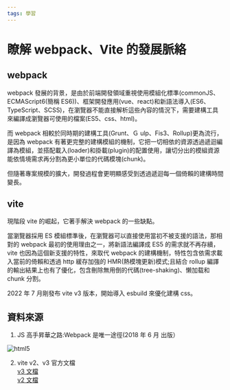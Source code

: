 ```yaml
---
tags: 學習
---
```


# 瞭解 webpack、Vite 的發展脈絡

## webpack

webpack 發展的背景，是由於前端開發領域重視使用模組化標準(commonJS、ECMAScript6(簡稱 ES6))、框架開發應用(vue、react)和新語法導入(ES6、TypeScript、SCSS)，在瀏覽器不能直接解析這些內容的情況下，需要建構工具來編譯成瀏覽器可使用的檔案(ES5、css、html)。

而 webpack 相較於同時期的建構工具(Grunt、Ｇ ulp、Fis3、Rollup)更為流行，是因為 webpack 有著更完整的建構模組的機制，它把一切相依的資源透過遞迴編譯為模組，並搭配載入(loader)和掛載(plugin)的配置使用，讓切分出的模組資源能依情境需求再分割為更小單位的代碼模塊(chunk)。

但隨著專案規模的擴大，開發過程會更明顯感受到透過遞迴每一個倚賴的建構時間變長。

## vite

現階段 vite 的崛起，它著手解決 webpack 的一些缺點。

當瀏覽器採用 ES 模組標準後，在瀏覽器可以直接使用當初不被支援的語法，那相對的 webpack 最初的使用理由之一，將新語法編譯成 ES5 的需求就不再存續，vite 也因為這個新支援的特性，來取代 webpack 的建構機制，特性包含依需求載入當前的倚賴和透過 http 緩存加強的 HMR(熱模塊更新)模式;且結合 rollup 編譯的輸出結果上也有了優化，包含刪除無用倒的代碼(tree-shaking)、懒加载和 chunk 分割。

2022 年 7 月剛發布 vite v3 版本，開始導入 esbuild 來優化建構 css。

## 資料來源

1. JS 高手昇華之路:Webpack 是唯一途徑(2018 年 6 月 出版）<br/>
<img class='imgInMd' src="https://i.imgur.com/dSYvf5A.jpg" alt="html5" />

2. vite v2、v3 官方文檔<br/>
[v3 文檔](https://cn.vitejs.dev/guide/why.html) <br/>
[v2 文檔](https://v2.vitejs.dev/guide/why.html)
